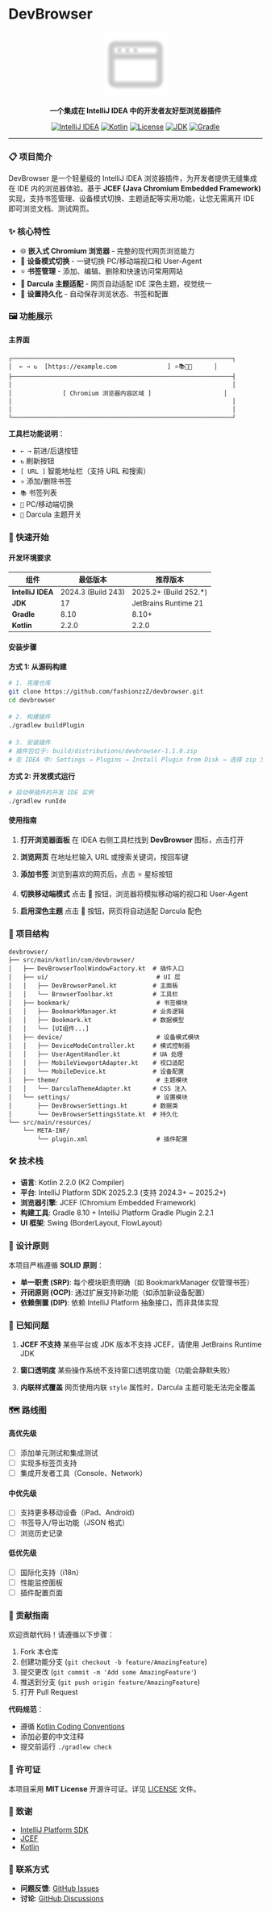 # DevBrowser

<div align="center">

<img src="src/main/resources/icons/browser.svg" width="128" height="128">

**一个集成在 IntelliJ IDEA 中的开发者友好型浏览器插件**

[![IntelliJ IDEA](https://img.shields.io/badge/IntelliJ%20IDEA-2024.3+~2025.2+-blue.svg)](https://www.jetbrains.com/idea/)
[![Kotlin](https://img.shields.io/badge/Kotlin-2.2.0-orange.svg)](https://kotlinlang.org/)
[![License](https://img.shields.io/badge/License-MIT-green.svg)](LICENSE)
[![JDK](https://img.shields.io/badge/JDK-17+-red.svg)](https://adoptium.net/)
[![Gradle](https://img.shields.io/badge/Gradle-8.10-brightgreen.svg)](https://gradle.org/)

</div>

---

### 📋 项目简介

DevBrowser 是一个轻量级的 IntelliJ IDEA 浏览器插件，为开发者提供无缝集成在 IDE 内的浏览器体验。基于 **JCEF (Java Chromium Embedded Framework)** 实现，支持书签管理、设备模式切换、主题适配等实用功能，让您无需离开 IDE 即可浏览文档、测试网页。

### ✨ 核心特性

- 🌐 **嵌入式 Chromium 浏览器** - 完整的现代网页浏览能力
- 📱 **设备模式切换** - 一键切换 PC/移动端视口和 User-Agent
- ⭐ **书签管理** - 添加、编辑、删除和快速访问常用网站
- 🎨 **Darcula 主题适配** - 网页自动适配 IDE 深色主题，视觉统一
- 💾 **设置持久化** - 自动保存浏览状态、书签和配置

### 🖼️ 功能展示

#### 主界面
```
┌─────────────────────────────────────────────────────────────┐
│  ← → ↻  [https://example.com              ] ⭐📚📱🎨      │
├─────────────────────────────────────────────────────────────┤
│                                                             │
│              [ Chromium 浏览器内容区域 ]                    │
│                                                             │
│                                                             │
└─────────────────────────────────────────────────────────────┘
```

**工具栏功能说明**：
- `← →` 前进/后退按钮
- `↻` 刷新按钮
- `[ URL ]` 智能地址栏（支持 URL 和搜索）
- `⭐` 添加/删除书签
- `📚` 书签列表
- `📱` PC/移动端切换
- `🎨` Darcula 主题开关

### 🚀 快速开始

#### 开发环境要求

| 组件 | 最低版本 | 推荐版本 |
|------|----------|----------|
| **IntelliJ IDEA** | 2024.3 (Build 243) | 2025.2+ (Build 252.*) |
| **JDK** | 17 | JetBrains Runtime 21 |
| **Gradle** | 8.10 | 8.10+ |
| **Kotlin** | 2.2.0 | 2.2.0 |

#### 安装步骤

**方式 1: 从源码构建**

```bash
# 1. 克隆仓库
git clone https://github.com/fashionzzZ/devbrowser.git
cd devbrowser

# 2. 构建插件
./gradlew buildPlugin

# 3. 安装插件
# 插件包位于: build/distributions/devbrowser-1.1.0.zip
# 在 IDEA 中: Settings → Plugins → Install Plugin from Disk → 选择 zip 文件
```

**方式 2: 开发模式运行**

```bash
# 启动带插件的开发 IDE 实例
./gradlew runIde
```

#### 使用指南

1. **打开浏览器面板**
   在 IDEA 右侧工具栏找到 **DevBrowser** 图标，点击打开

2. **浏览网页**
   在地址栏输入 URL 或搜索关键词，按回车键

3. **添加书签**
   浏览到喜欢的网页后，点击 ⭐ 星标按钮

4. **切换移动端模式**
   点击 📱 按钮，浏览器将模拟移动端的视口和 User-Agent

5. **启用深色主题**
   点击 🎨 按钮，网页将自动适配 Darcula 配色

### 📂 项目结构

```
devbrowser/
├── src/main/kotlin/com/devbrowser/
│   ├── DevBrowserToolWindowFactory.kt  # 插件入口
│   ├── ui/                              # UI 层
│   │   ├── DevBrowserPanel.kt          # 主面板
│   │   └── BrowserToolbar.kt           # 工具栏
│   ├── bookmark/                        # 书签模块
│   │   ├── BookmarkManager.kt          # 业务逻辑
│   │   ├── Bookmark.kt                 # 数据模型
│   │   └── [UI组件...]
│   ├── device/                          # 设备模式模块
│   │   ├── DeviceModeController.kt     # 模式控制器
│   │   ├── UserAgentHandler.kt         # UA 处理
│   │   ├── MobileViewportAdapter.kt    # 视口适配
│   │   └── MobileDevice.kt             # 设备配置
│   ├── theme/                           # 主题模块
│   │   └── DarculaThemeAdapter.kt      # CSS 注入
│   └── settings/                        # 设置模块
│       ├── DevBrowserSettings.kt       # 数据类
│       └── DevBrowserSettingsState.kt  # 持久化
└── src/main/resources/
    └── META-INF/
        └── plugin.xml                   # 插件配置
```

### 🛠️ 技术栈

- **语言**: Kotlin 2.2.0 (K2 Compiler)
- **平台**: IntelliJ Platform SDK 2025.2.3 (支持 2024.3+ ~ 2025.2+)
- **浏览器引擎**: JCEF (Chromium Embedded Framework)
- **构建工具**: Gradle 8.10 + IntelliJ Platform Gradle Plugin 2.2.1
- **UI 框架**: Swing (BorderLayout, FlowLayout)

### 🎯 设计原则

本项目严格遵循 **SOLID 原则**：

- **单一职责 (SRP)**: 每个模块职责明确（如 BookmarkManager 仅管理书签）
- **开闭原则 (OCP)**: 通过扩展支持新功能（如添加新设备配置）
- **依赖倒置 (DIP)**: 依赖 IntelliJ Platform 抽象接口，而非具体实现

### 🐛 已知问题

1. **JCEF 不支持**
   某些平台或 JDK 版本不支持 JCEF，请使用 JetBrains Runtime JDK

2. **窗口透明度**
   某些操作系统不支持窗口透明度功能（功能会静默失败）

3. **内联样式覆盖**
   网页使用内联 `style` 属性时，Darcula 主题可能无法完全覆盖

### 🗺️ 路线图

#### 高优先级
- [ ] 添加单元测试和集成测试
- [ ] 实现多标签页支持
- [ ] 集成开发者工具（Console、Network）

#### 中优先级
- [ ] 支持更多移动设备（iPad、Android）
- [ ] 书签导入/导出功能（JSON 格式）
- [ ] 浏览历史记录

#### 低优先级
- [ ] 国际化支持（i18n）
- [ ] 性能监控面板
- [ ] 插件配置页面

### 🤝 贡献指南

欢迎贡献代码！请遵循以下步骤：

1. Fork 本仓库
2. 创建功能分支 (`git checkout -b feature/AmazingFeature`)
3. 提交更改 (`git commit -m 'Add some AmazingFeature'`)
4. 推送到分支 (`git push origin feature/AmazingFeature`)
5. 打开 Pull Request

**代码规范**：
- 遵循 [Kotlin Coding Conventions](https://kotlinlang.org/docs/coding-conventions.html)
- 添加必要的中文注释
- 提交前运行 `./gradlew check`

### 📄 许可证

本项目采用 **MIT License** 开源许可证。详见 [LICENSE](LICENSE) 文件。

### 🙏 致谢

- [IntelliJ Platform SDK](https://plugins.jetbrains.com/docs/intellij/welcome.html)
- [JCEF](https://github.com/chromiumembedded/java-cef)
- [Kotlin](https://kotlinlang.org/)

### 📮 联系方式

- **问题反馈**: [GitHub Issues](https://github.com/fashionzzZ/devbrowser/issues)
- **讨论**: [GitHub Discussions](https://github.com/fashionzzZ/devbrowser/discussions)
